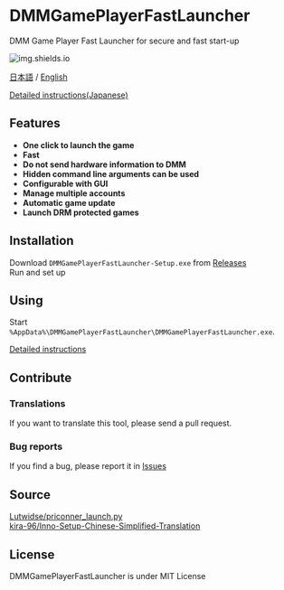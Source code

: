 # DMMGamePlayerFastLauncher

DMM Game Player Fast Launcher for secure and fast start-up

![img.shields.io](https://img.shields.io/github/downloads/fa0311/DMMGamePlayerFastLauncher/total)

[日本語](/README.md) / [English](/README-en.md)

[Detailed instructions(Japanese)](/docs/README-advance.md)

## Features

- **One click to launch the game**
- **Fast**
- **Do not send hardware information to DMM**
- **Hidden command line arguments can be used**
- **Configurable with GUI**
- **Manage multiple accounts**
- **Automatic game update**
- **Launch DRM protected games**

## Installation

Download `DMMGamePlayerFastLauncher-Setup.exe` from [Releases](https://github.com/fa0311/DMMGamePlayerFastLauncher/releases)  
Run and set up

## Using

Start `%AppData%\DMMGamePlayerFastLauncher\DMMGamePlayerFastLauncher.exe`.

[Detailed instructions](/docs/README-advance.md)

## Contribute

### Translations

If you want to translate this tool, please send a pull request.

### Bug reports

If you find a bug, please report it in [Issues](https://github.com/fa0311/DMMGamePlayerFastLauncher/issues/new/choose)

## Source

[Lutwidse/priconner_launch.py](https://gist.github.com/Lutwidse/82d8e7a20c96296bc0318f1cb6bf26ee)  
[kira-96/Inno-Setup-Chinese-Simplified-Translation](https://github.com/kira-96/Inno-Setup-Chinese-Simplified-Translation)

## License

DMMGamePlayerFastLauncher is under MIT License
